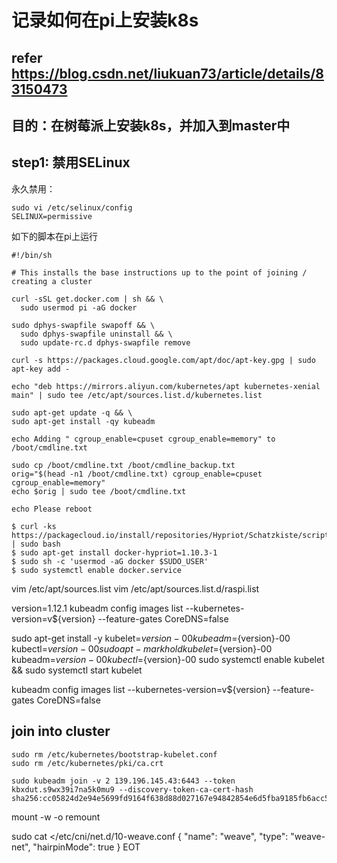 # 记录如何在pi上安装k8s

## refer https://blog.csdn.net/liukuan73/article/details/83150473 

## 目的：在树莓派上安装k8s，并加入到master中


## step1: 禁用SELinux
永久禁用：
```
sudo vi /etc/selinux/config
SELINUX=permissive
```

如下的脚本在pi上运行
```
#!/bin/sh

# This installs the base instructions up to the point of joining / creating a cluster

curl -sSL get.docker.com | sh && \
  sudo usermod pi -aG docker

sudo dphys-swapfile swapoff && \
  sudo dphys-swapfile uninstall && \
  sudo update-rc.d dphys-swapfile remove

curl -s https://packages.cloud.google.com/apt/doc/apt-key.gpg | sudo apt-key add -

echo "deb https://mirrors.aliyun.com/kubernetes/apt kubernetes-xenial main" | sudo tee /etc/apt/sources.list.d/kubernetes.list 

sudo apt-get update -q && \
sudo apt-get install -qy kubeadm

echo Adding " cgroup_enable=cpuset cgroup_enable=memory" to /boot/cmdline.txt

sudo cp /boot/cmdline.txt /boot/cmdline_backup.txt
orig="$(head -n1 /boot/cmdline.txt) cgroup_enable=cpuset cgroup_enable=memory"
echo $orig | sudo tee /boot/cmdline.txt

echo Please reboot
```

```
$ curl -ks https://packagecloud.io/install/repositories/Hypriot/Schatzkiste/script.deb.sh | sudo bash
$ sudo apt-get install docker-hypriot=1.10.3-1
$ sudo sh -c 'usermod -aG docker $SUDO_USER'
$ sudo systemctl enable docker.service
```
vim /etc/apt/sources.list
vim /etc/apt/sources.list.d/raspi.list 

version=1.12.1
kubeadm config images list --kubernetes-version=v${version} --feature-gates CoreDNS=false

sudo apt-get install -y kubelet=${version}-00 kubeadm=${version}-00 kubectl=${version}-00
sudo apt-mark hold kubelet=${version}-00 kubeadm=${version}-00 kubectl=${version}-00
sudo systemctl enable kubelet && sudo systemctl start kubelet

kubeadm config images list --kubernetes-version=v${version} --feature-gates CoreDNS=false

## join into cluster
```
sudo rm /etc/kubernetes/bootstrap-kubelet.conf
sudo rm /etc/kubernetes/pki/ca.crt 

sudo kubeadm join -v 2 139.196.145.43:6443 --token kbxdut.s9wx39i7na5k0mu9 --discovery-token-ca-cert-hash sha256:cc05824d2e94e5699fd9164f638d88d027167e94842854e6d5fba9185fb6acc5
```

mount -w -o remount 

sudo cat <<EOT >/etc/cni/net.d/10-weave.conf 
{
    "name": "weave",
    "type": "weave-net",
    "hairpinMode": true
}
EOT

